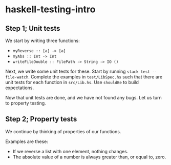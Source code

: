 # haskell-testing-intro

## Step 1; Unit tests

We start by writing three functions:

- `myReverse :: [a] -> [a]`
- `myAbs :: Int -> Int`
- `writeFileDouble :: FilePath -> String -> IO ()`

Next, we write some unit tests for these.
Start by running `stack test --file-watch`.
Complete the examples in `test/LibSpec.hs` such that there are unit tests for each function in `src/Lib.hs`.
Use `shouldBe` to build expectations.

Now that unit tests are done, and we have not found any bugs.
Let us turn to property testing.

## Step 2; Property tests

We continue by thinking of properties of our functions.

Examples are these:

- If we reverse a list with one element, nothing changes.
- The absolute value of a number is always greater than, or equal to, zero.
